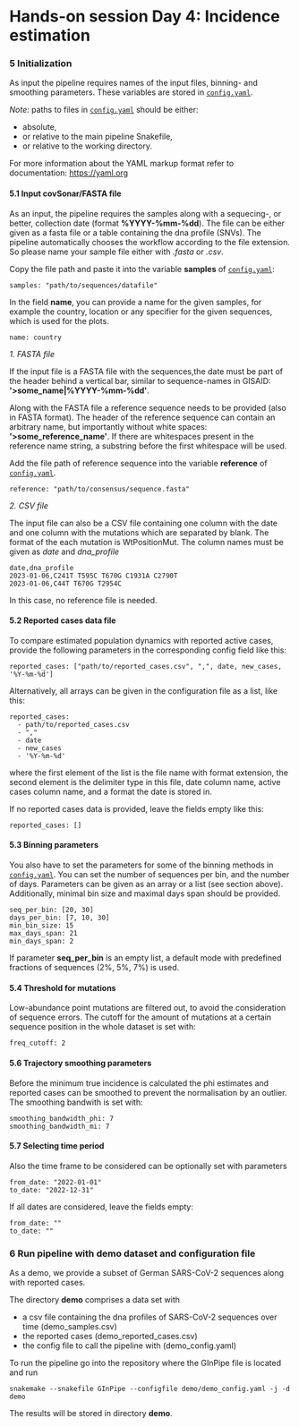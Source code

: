 # Hands-on session Day 4: Incidence estimation

### 5 Initialization

As input the pipeline requires names of the input files, binning- and smoothing parameters.
These variables are stored in [`config.yaml`](./config.yaml).

*Note:* paths to files in [`config.yaml`](./config.yaml) should be either:
- absolute,
- or relative to the main pipeline Snakefile,
- or relative to the working directory.

For more information about the YAML markup format refer to documentation: https://yaml.org


#### 5.1 Input covSonar/FASTA file
As an input, the pipeline requires the samples along with a sequecing-, or better, collection date (format **%YYYY-%mm-%dd**). The file can be either given as a fasta file or a table containing the dna profile (SNVs).
The pipeline automatically chooses the workflow according to the file extension. So please name your sample file either with *.fasta* or *.csv*.


Copy the file path and paste it into the variable **samples** of [`config.yaml`](./config.yaml):

  ```
  samples: "path/to/sequences/datafile"
  ```

In the field **name**, you can provide a name for the given samples, for example the country, location or any specifier for the given sequences, which is used for the plots.

  ```
  name: country
  ```

*1. FASTA file*

If the input file is a FASTA file with the sequences,the date must be part of the header behind a vertical bar, similar to sequence-names in GISAID: **'>some_name|%YYYY-%mm-%dd'**.


Along with the FASTA file a reference sequence needs to be provided (also in FASTA format). 
The header of the reference sequence can contain an arbitrary name, but importantly without white spaces:
**'>some_reference_name'**. If there are whitespaces present in the reference name string, a substring before the first whitespace will be used.


Add the file path of reference sequence into the variable **reference** of [`config.yaml`](./config.yaml).

  ```
  reference: "path/to/consensus/sequence.fasta"
  ```


*2. CSV file*

The input file can also be a CSV file containing one column with the date and one column with the mutations which are separated by blank. The format of the each mutation is WtPositionMut. The column names must be given as *date* and *dna_profile*

```
date,dna_profile
2023-01-06,C241T T595C T670G C1931A C2790T
2023-01-06,C44T T670G T2954C
```

In this case, no reference file is needed.


#### 5.2 Reported cases data file

To compare estimated population dynamics with reported active cases, provide the following parameters in the corresponding config field like this:

  ```
  reported_cases: ["path/to/reported_cases.csv", ",", date, new_cases, '%Y-%m-%d']
  ```
Alternatively, all arrays can be given in the configuration file as a list, like this:

  ```
  reported_cases:
    - path/to/reported_cases.csv
    - ","
    - date
    - new_cases
    - '%Y-%m-%d'    
  ```


where the first element of the list is the file name with format extension, the second element is the delimiter type in this file, date column name, active cases column name, and a format the date is stored in.

If no reported cases data is provided, leave the fields empty like this:

  ```
  reported_cases: []
  ```

#### 5.3 Binning parameters
You also have to set the parameters for some of the binning methods in [`config.yaml`](./config.yaml).
You can set the number of sequences per bin, and the number of days.
Parameters can be given as an array or a list (see section above). Additionally, minimal bin size and maximal days span should be
provided.

  ```
  seq_per_bin: [20, 30]
  days_per_bin: [7, 10, 30]
  min_bin_size: 15
  max_days_span: 21
  min_days_span: 2
  ```

If parameter **seq_per_bin** is an empty list, a default mode with predefined fractions of sequences (2%, 5%, 7%) is used.

#### 5.4 Threshold for mutations

Low-abundance point mutations are filtered out, to avoid the consideration of sequence errors.
The cutoff for the amount of mutations at a certain sequence position in the whole dataset is set with:

  ```
  freq_cutoff: 2
  ```

#### 5.6 Trajectory smoothing parameters
Before the minimum true incidence is calculated the phi estimates and reported cases can be smoothed to prevent the normalisation by an outlier. The smoothing bandwith is set with:

  ```
  smoothing_bandwidth_phi: 7
  smoothing_bandwidth_mi: 7 
  ```

#### 5.7 Selecting time period 
Also the time frame to be considered can be optionally set with parameters

```
from_date: "2022-01-01"
to_date: "2022-12-31"
```

If all dates are considered, leave the fields empty: 

```
from_date: ""
to_date: ""
```

### 6 Run pipeline with demo dataset and configuration file
As a demo, we provide a subset of German SARS-CoV-2 sequences along with reported cases.

The directory **demo** comprises a data set with

- a csv file containing the dna profiles of SARS-CoV-2 sequences over time (demo_samples.csv)
- the reported cases (demo_reported_cases.csv)
- the config file to call the pipeline with (demo_config.yaml)


To run the pipeline go into the repository where the GInPipe file is located and run

```
snakemake --snakefile GInPipe --configfile demo/demo_config.yaml -j -d demo
```

The results will be stored in directory **demo**.